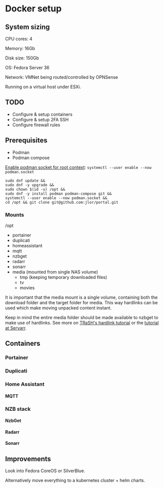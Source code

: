 # Docker setup

## System sizing
CPU cores: 4

Memory: 16Gb

Disk size: 150Gb

OS: Fedora Server 36

Network: VMNet being routed/controlled by OPNSense

Running on a virtual host under ESXi.

## TODO
- Configure & setup containers
- Configure & setup 2FA SSH
- Configure firewall rules

## Prerequisites
- Podman
- Podman compose

[Enable podman socket for root context](https://github.com/portainer/portainer/issues/2991):
`systemctl --user enable --now podman.socket`

```
sudo dnf update && 
sudo dnf -y upgrade &&
sudo chown $(id -u) /opt &&
sudo dnf -y install podman podman-compose git &&
systemctl --user enable --now podman.socket &&
cd /opt && git clone git@github.com:jlor/portal.git
```


### Mounts
/opt
  - portainer
  - duplicati
  - homeassistant
  - mqtt
  - nzbget
  - radarr
  - sonarr
  - media (mounted from single NAS volume)
    - tmp (keeping temporary downloaded files)
    - tv
    - movies

It is important that the media mount is a single volume, containing both the download folder and the target folder for media. This way hardlinks can be used which make moving unpacked content instant.

Keep in mind the entire media folder should be made available to nzbget to make use of hardlinks. See more on [TRaSH's hardlink tutorial](https://trash-guides.info/Hardlinks/How-to-setup-for/Docker/) or the [tutorial at Servarr](https://wiki.servarr.com/docker-guide).

## Containers

### Portainer

### Duplicati

### Home Assistant

#### MQTT

### NZB stack

#### NzbGet

#### Radarr

#### Sonarr

## Improvements
Look into Fedora CoreOS or SilverBlue.

Alternatively move everything to a kubernetes cluster + helm charts.
